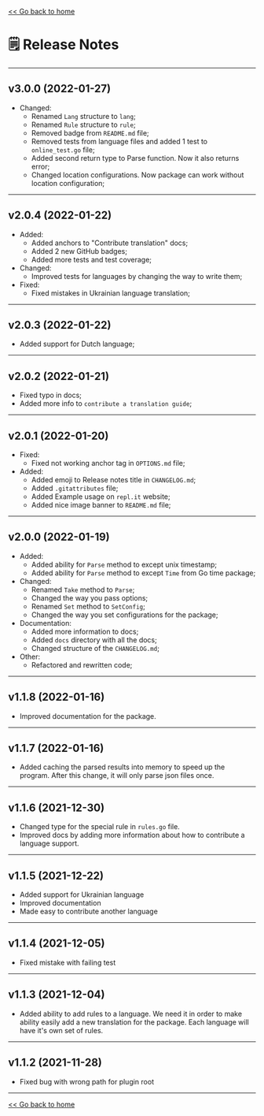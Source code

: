 [<< Go back to home](https://github.com/SerhiiCho/timeago/blob/master/README.md)

# 🗒 Release Notes

----

## v3.0.0 (2022-01-27)

- Changed:
    - Renamed `Lang` structure to `lang`;
    - Renamed `Rule` structure to `rule`;
    - Removed badge from `README.md` file;
    - Removed tests from language files and added 1 test to `online_test.go` file;
    - Added second return type to Parse function. Now it also returns error;
    - Changed location configurations. Now package can work without location configuration;

----

## v2.0.4 (2022-01-22)

- Added:
    - Added anchors to "Contribute translation" docs;
    - Added 2 new GitHub badges;
    - Added more tests and test coverage;
- Changed:
    - Improved tests for languages by changing the way to write them;
- Fixed:
    - Fixed mistakes in Ukrainian language translation;

----

## v2.0.3 (2022-01-22)

- Added support for Dutch language;

----

## v2.0.2 (2022-01-21)

- Fixed typo in docs;
- Added more info to `contribute a translation guide`;

----

## v2.0.1 (2022-01-20)

- Fixed:
    - Fixed not working anchor tag in `OPTIONS.md` file;
- Added:
    - Added emoji to Release notes title in `CHANGELOG.md`;
    - Added `.gitattributes` file;
    - Added Example usage on `repl.it` website;
    - Added nice image banner to `README.md` file;

----

## v2.0.0 (2022-01-19)

- Added:
    - Added ability for `Parse` method to except unix timestamp;
    - Added ability for `Parse` method to except `Time` from Go time package;
- Changed:
    - Renamed `Take` method to `Parse`;
    - Changed the way you pass options;
    - Renamed `Set` method to `SetConfig`;
    - Changed the way you set configurations for the package;
- Documentation:
    - Added more information to docs;
    - Added `docs` directory with all the docs;
    - Changed structure of the `CHANGELOG.md`;
- Other:
    - Refactored and rewritten code;

----

## v1.1.8 (2022-01-16)

- Improved documentation for the package.

----

## v1.1.7 (2022-01-16)

- Added caching the parsed results into memory to speed up the program. After this change, it will only parse json files once.

----

## v1.1.6 (2021-12-30)

- Changed type for the special rule in `rules.go` file.
- Improved docs by adding more information about how to contribute a language support.

----

## v1.1.5 (2021-12-22)

- Added support for Ukrainian language
- Improved documentation
- Made easy to contribute another language

----

## v1.1.4 (2021-12-05)

- Fixed mistake with failing test

----

## v1.1.3 (2021-12-04)

- Added ability to add rules to a language. We need it in order to make ability easily add a new translation for the package. Each language will have it's own set of rules.

----

## v1.1.2 (2021-11-28)

- Fixed bug with wrong path for plugin root

----

[<< Go back to home](https://github.com/SerhiiCho/timeago/blob/master/README.md)